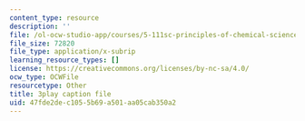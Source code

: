 ```yaml
---
content_type: resource
description: ''
file: /ol-ocw-studio-app/courses/5-111sc-principles-of-chemical-science-fall-2014/47fde2dec1055b69a501aa05cab350a2_V-RPM3e8Ws0.vtt
file_size: 72820
file_type: application/x-subrip
learning_resource_types: []
license: https://creativecommons.org/licenses/by-nc-sa/4.0/
ocw_type: OCWFile
resourcetype: Other
title: 3play caption file
uid: 47fde2de-c105-5b69-a501-aa05cab350a2
---
```

